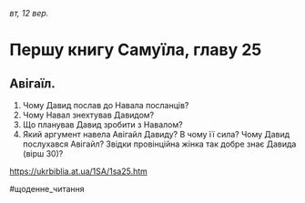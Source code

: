 
_вт, 12 вер._

# Першу книгу Самуїла, главу 25

## Авігаїл.
1. Чому Давид послав до Навала посланців?
2. Чому Навал знехтував Давидом?
3. Що планував Давид зробити з Навалом?
4. Який аргумент навела Авігайл Давиду? В чому її сила? Чому Давид послухався Авігайл? Звідки провінційна жінка так добре знає Давида (вірш 30)?

https://ukrbiblia.at.ua/1SA/1sa25.htm 

#щоденне_читання
